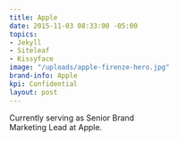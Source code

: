 ```yaml
---
title: Apple
date: 2015-11-03 08:33:00 -05:00
topics:
- Jekyll
- Siteleaf
- Kissyface
image: "/uploads/apple-firenze-hero.jpg"
brand-info: Apple
kpi: Confidential
layout: post
---
```


Currently serving as Senior Brand   
Marketing Lead at Apple.